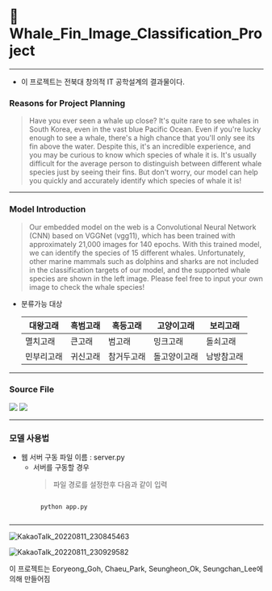 # 🐳 Whale_Fin_Image_Classification_Project #
----------------------------
+ 이 프로젝트는 전북대 창의적 IT 공학설계의 결과물이다. 
### Reasons for Project Planning ###
> Have you ever seen a whale up close? It's quite rare to see whales in South Korea, even in the vast blue Pacific Ocean. Even if you're lucky enough to see a whale, there's a high chance that you'll only see its fin above the water. Despite this, it's an incredible experience, and you may be curious to know which species of whale it is. It's usually difficult for the average person to distinguish between different whale species just by seeing their fins. But don't worry, our model can help you quickly and accurately identify which species of whale it is!
-------------------------------
### Model Introduction ##
> Our embedded model on the web is a Convolutional Neural Network (CNN) based on VGGNet (vgg11), which has been trained with approximately 21,000 images for 140 epochs. With this trained model, we can identify the species of 15 different whales. Unfortunately, other marine mammals such as dolphins and sharks are not included in the classification targets of our model, and the supported whale species are shown in the left image. Please feel free to input your own image to check the whale species!

+ 분류가능 대상 

    대왕고래 | 흑범고래 | 혹등고래 | 고양이고래 | 보리고래
    ---- | ---- | ---- | ---- | ----
    멸치고래 | 큰고래 | 범고래 | 밍크고래 | 돌쇠고래
    민부리고래 | 귀신고래 | 참거두고래 | 돌고양이고래 | 남방참고래
-------------------------------
### Source File ###
<div>
    <a href="https://colab.research.google.com/drive/1J0MWPolMQmzzW8IPybP0Zk8WjykTF_Vy?usp=sharing">
    <img src="https://img.shields.io/badge/Go To Colab-F9AB00?style=flat-square&logo=google colab&logoColor=white"/></a>
    <a href="https://drive.google.com/file/d/1F4eLUG1We_V08n4l8JvAbw8b5MC8HBai/view?usp=sharing">
    <img src="https://img.shields.io/badge/Download Model-4285F4?style=flat-square&logo=Google Drive&logoColor=white"/></a>
</div>

-------------------------------
### 모델 사용법 ###
+ 웹 서버 구동 파일 이름 : server.py
    + 서버를 구동할 경우
        > 파일 경로를 설정한후 다음과 같이 입력
        <pre><code>
        python app.py
        </code></pre>
-------------------------------

![KakaoTalk_20220811_230845463](https://user-images.githubusercontent.com/79682941/184157292-bc23e744-b01c-46ff-98c8-942f39729972.png)

![KakaoTalk_20220811_230929582](https://user-images.githubusercontent.com/79682941/184157295-5773aa36-3174-4fbc-8ee8-a7ab0e87877a.png)

이 프로젝트는 Eoryeong_Goh, Chaeu_Park, Seungheon_Ok, Seungchan_Lee에 의해 만들어짐 

